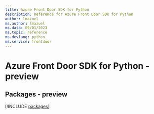 ```yaml
---
title: Azure Front Door SDK for Python
description: Reference for Azure Front Door SDK for Python
author: lmazuel
ms.author: lmazuel
ms.data: 09/01/2023
ms.topic: reference
ms.devlang: python
ms.service: frontdoor
---
```

# Azure Front Door SDK for Python - preview
## Packages - preview
[!INCLUDE [packages](front-door-index.md)]